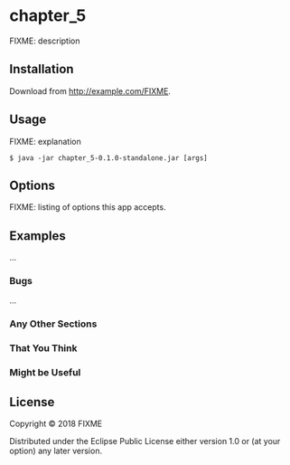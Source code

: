 # chapter_5

FIXME: description

## Installation

Download from http://example.com/FIXME.

## Usage

FIXME: explanation

    $ java -jar chapter_5-0.1.0-standalone.jar [args]

## Options

FIXME: listing of options this app accepts.

## Examples

...

### Bugs

...

### Any Other Sections
### That You Think
### Might be Useful

## License

Copyright © 2018 FIXME

Distributed under the Eclipse Public License either version 1.0 or (at
your option) any later version.

